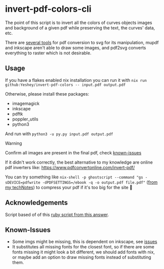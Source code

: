 # invert-pdf-colors-cli

The point of this script is to invert all the colors of curves objects images and background of a given pdf while preserving the text, the curves' data, etc.

There are [several tools](https://gist.github.com/douglasmiranda/9c19f23c4570a7b7e02137791880ab43) for pdf conversion to svg for its manipulation, mupdf and inkscape aren't able to draw some images, and pdf2svg converts everything to raster which is not desirable. 

## Usage

If you have a flakes enabled nix installation you can run it with `nix run github:Yeshey/invert-pdf-colors -- input.pdf output.pdf`

Otherwise, please install these packages:
- imagemagick
- inkscape
- pdftk
- poppler_utils 
- python3

And run with `python3 -u py.py input.pdf output.pdf`

> [!WARNING]  
> Confirm all images are present in the final pdf, check [known-issues](#known-issues)
> 
> If it didn't work correctly, the best alternative to my knowledge are online pdf inverters like: https://www.pdfconvertonline.com/invert-pdf/
>
> You can try something like `nix-shell -p ghostscript --command "gs -sDEVICE=pdfwrite -dPDFSETTINGS=/ebook -q -o output.pdf file.pdf"` ([from my techNotes](https://github.com/Yeshey/TechNotes?tab=readme-ov-file#1123-compress)) to compress your pdf if it's too big for the site 🤷


## Acknowledgements

Script based of of this [ruby script from this answer](https://superuser.com/a/911387).

## Known-Issues

- Some imgs might be missing, this is dependent on inkscape, see [issues](https://github.com/Yeshey/invert-pdf-colors-cli/issues/1#issue-2745659588)
- It substitutes all missing fonts for the closest font, so if there are some fonts missing it might look a bit different, we should add fonts with nix, or maybe add an option to draw missing fonts instead of substituting them.

